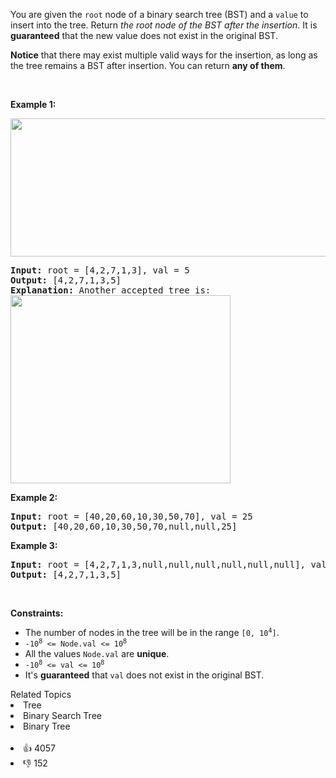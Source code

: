 <p>You are given the <code>root</code> node of a binary search tree (BST) and a <code>value</code> to insert into the tree. Return <em>the root node of the BST after the insertion</em>. It is <strong>guaranteed</strong> that the new value does not exist in the original BST.</p>

<p><strong>Notice</strong>&nbsp;that there may exist&nbsp;multiple valid ways for the&nbsp;insertion, as long as the tree remains a BST after insertion. You can return <strong>any of them</strong>.</p>

<p>&nbsp;</p> 
<p><strong>Example 1:</strong></p> 
<img alt="" src="https://assets.leetcode.com/uploads/2020/10/05/insertbst.jpg" style="width: 752px; height: 221px;" /> 
<pre>
<strong>Input:</strong> root = [4,2,7,1,3], val = 5
<strong>Output:</strong> [4,2,7,1,3,5]
<strong>Explanation:</strong> Another accepted tree is:
<img alt="" src="https://assets.leetcode.com/uploads/2020/10/05/bst.jpg" style="width: 352px; height: 301px;" />
</pre>

<p><strong>Example 2:</strong></p>

<pre>
<strong>Input:</strong> root = [40,20,60,10,30,50,70], val = 25
<strong>Output:</strong> [40,20,60,10,30,50,70,null,null,25]
</pre>

<p><strong>Example 3:</strong></p>

<pre>
<strong>Input:</strong> root = [4,2,7,1,3,null,null,null,null,null,null], val = 5
<strong>Output:</strong> [4,2,7,1,3,5]
</pre>

<p>&nbsp;</p> 
<p><strong>Constraints:</strong></p>

<ul> 
 <li>The number of nodes in&nbsp;the tree will be in the range <code>[0,&nbsp;10<sup>4</sup>]</code>.</li> 
 <li><code>-10<sup>8</sup> &lt;= Node.val &lt;= 10<sup>8</sup></code></li> 
 <li>All the values <code>Node.val</code> are <strong>unique</strong>.</li> 
 <li><code>-10<sup>8</sup> &lt;= val &lt;= 10<sup>8</sup></code></li> 
 <li>It's <strong>guaranteed</strong> that <code>val</code> does not exist in the original BST.</li> 
</ul>

<div><div>Related Topics</div><div><li>Tree</li><li>Binary Search Tree</li><li>Binary Tree</li></div></div><br><div><li>👍 4057</li><li>👎 152</li></div>